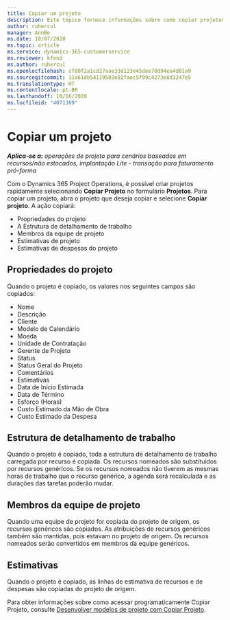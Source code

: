 ```yaml
---
title: Copiar um projeto
description: Este tópico fornece informações sobre como copiar projetos no Dynamics 365 Project Operations.
author: ruhercul
manager: AnnBe
ms.date: 10/07/2020
ms.topic: article
ms.service: dynamics-365-customerservice
ms.reviewer: kfend
ms.author: ruhercul
ms.openlocfilehash: cf80f2a1cd27aae33d123e45dee70d94ea4d01a9
ms.sourcegitcommit: 11a61db54119503e82faec5f99c4273e8d1247e5
ms.translationtype: HT
ms.contentlocale: pt-BR
ms.lasthandoff: 10/16/2020
ms.locfileid: "4071369"
---
```

# <a name="copy-a-project"></a>Copiar um projeto

_**Aplica-se a:** operações de projeto para cenários baseados em recursos/não estocados, implantação Lite - transação para faturamento pró-forma_

Com o Dynamics 365 Project Operations, é possível criar projetos rapidamente selecionando **Copiar Projeto** no formulário **Projetos**. Para copiar um projeto, abra o projeto que deseja copiar e selecione **Copiar projeto**. A ação copiará:

- Propriedades do projeto
- A Estrutura de detalhamento de trabalho
- Membros da equipe de projeto
- Estimativas de projeto
- Estimativas de despesas do projeto

## <a name="project-properties"></a>Propriedades do projeto

Quando o projeto é copiado, os valores nos seguintes campos são copiados:

- Nome
- Descrição
- Cliente
- Modelo de Calendário
- Moeda
- Unidade de Contratação
- Gerente de Projeto
- Status
- Status Geral do Projeto
- Comentários
- Estimativas
- Data de Início Estimada
- Data de Término
- Esforço (Horas)
- Custo Estimado da Mão de Obra
- Custo Estimado da Despesa

## <a name="work-breakdown-structure"></a>Estrutura de detalhamento de trabalho

Quando o projeto é copiado, toda a estrutura de detalhamento de trabalho carregada por recurso é copiada. Os recursos nomeados são substituídos por recursos genéricos. Se os recursos nomeados não tiverem as mesmas horas de trabalho que o recurso genérico, a agenda será recalculada e as durações das tarefas poderão mudar.

## <a name="project-team-members"></a>Membros da equipe de projeto

Quando uma equipe de projeto for copiada do projeto de origem, os recursos genéricos são copiados. As atribuições de recursos genéricos também são mantidas, pois estavam no projeto de origem. Os recursos nomeados serão convertidos em membros da equipe genéricos.

## <a name="estimates"></a>Estimativas

Quando o projeto é copiado, as linhas de estimativa de recursos e de despesas são copiadas do projeto de origem. 

Para obter informações sobre como acessar programaticamente Copiar Projeto, consulte [Desenvolver modelos de projeto com Copiar Projeto](dev-copy-project.md).

